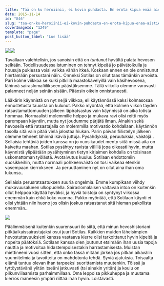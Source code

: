 ```yaml
---
title: "Tää on ku heroiinii, ei kovin puhdasta. En erota kipua enää aistien juhlasta."
date: 2015-11-14
id: "846"
slug: "taa-on-ku-heroiinii-ei-kovin-puhdasta-en-erota-kipua-enaa-aistien-juhlasta"
coverImageId: "1249"
template: "page"
post_button_label: "Lue lisää"
---
```


[![](/images/20151114030196711-200x300.jpg)](https://qpm.kda.mybluehost.me/wp-content/uploads/2015/11/20151114030196711.jpg)[![](/images/20151114030321372-200x300.jpg)](https://qpm.kda.mybluehost.me/wp-content/uploads/2015/11/20151114030321372.jpg)

Tavallaan valehtelisin, jos sanoisin että on _tuntunut_ hyvältä palata hevosen selkään. Todellisuudessa istuminen on tehnyt kipeää jo päivätolkulla ja housuja pukiessa voisi vaikka vähän itkeä. Koskaan ennen en ole onnistunut hiertämään persustani näin.. Onneksi Sotilas on ollut taas tämänkin arvoista. Pari kolme viikkoa se kulki pitkillä maastokävelyillä vain käsihevosena, lähinnä sairaslomafiilikseen päästäksemme. Tällä viikolla olemme varovasti palanneet neljän seinän sisään. Pääosin oikein onnistuneesti.

Lääkärin käynnistä on nyt neljä viikkoa, eli käytännössä kaksi kolmasosaa ennustetusta tauosta on kulunut. Pakko myöntää, että kolmen viikon täyden ratsastamattomuuden jälkeen läpiratsastus vain käynnissä on aika totista hommaa. Normaalisti molemmille helppo ja mukava ravi olisi reitti myös parempaan käyntiin, mutta nyt joudumme pärjätä ilman. Ainakin sekä hevosella että ratsastajalla on molemmilla motivaatio kohdallaan, käytännön tasolla sitä vain pitää vielä jalostaa hiukan. Parin päivän fiilistelyn jälkeen olemme tehneet lähinnä ikäviä juttuja. Pysähdyksiä, peruutuksia, väistöjä.. Sellaisia tehtäviä joiden kanssa on jo vuosikaudet menty siitä missä aita on kaivettu maahan. Sotilas pysähtyy ravista välillä jopa oikeasti hyvin, mutta käynnistä ylipäätään pysähtyminen tietyn kirjaimen kohdalla on toisinaan uskomattoman työlästä. Avotaivutus kuuluu Sotilaan ehdottomiin suosikkeihin, mutta normaali pohkeenväistö on tosi vaikeaa etenkin vasempaan kierrokseen. Ja peruuttaminen nyt on ollut aina ihan oma lukunsa..

Sellaisia perusratsastuksen suuria ongelmia. Emme kumpikaan viihdy mukavuusalueen ulkopuolella. Sairaslomalaisen valtavaa intoa on kuitenkin ollut helppoa käyttää hyväksi, ja hyviä toistoja on syntynyt viikossa enemmän kuin ehkä koko vuonna. Pakko myöntää, että Sotilaan käynti ei olisi yhtään niin huono jos olisin joskus ratsastanut sitä hieman pakollista enemmän..

[![](/images/20151114030289617.jpg)](https://qpm.kda.mybluehost.me/wp-content/uploads/2015/11/20151114030289617.jpg)

Päälimmäisenä kuitenkin suurensuuri ilo siitä, että minun hevoshistoriani pitkäaikaissairastajaksi osui juuri Sotilas. Kaikkien muiden läheisimpien hevostuttavuuksieni kanssa vastaava kierre olisi tarkoittanut hyvin kipeitä ja nopeita päätöksiä. Sotilaan kanssa olen joutunut etsimään ihan uusia tapoja nauttia ja motivoitua hidastempoisestakin harrastamisesta. Muistan miettineeni vuosi sitten, että onko tässä mitään järkeä jos pitkän aikavälin suunnitelmia ja tavoitteita on mahdotonta tehdä. Syviä ajatuksia. Toisaalta elämä tuntuu olevan ihan tarpeeksi suorittamista muutenkin. Töissä ja tyttöystävänä ylitän itseäni jatkuvasti (tai ainakin yritän) ja koulu on pilkunviilaamista parhaimmillaan. Oma leppoisa pikkuheppa ja muutama kierros maneesin ympäri riittää ihan hyvin. Loistavasti.
